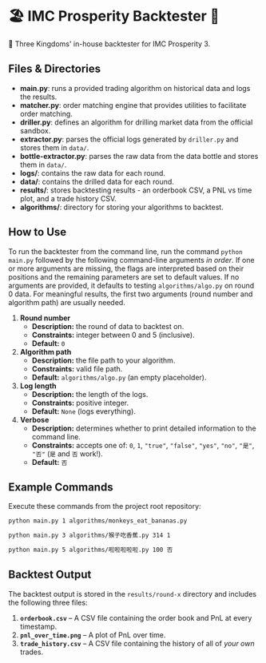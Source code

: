 # :beach_umbrella:  IMC Prosperity Backtester  :palm_tree:

:tada: Three Kingdoms' in-house backtester for IMC Prosperity 3.

## Files & Directories

- **main.py**: runs a provided trading algorithm on historical data and logs the results.
- **matcher.py**: order matching engine that provides utilities to facilitate order matching.
- **driller.py**: defines an algorithm for drilling market data from the official sandbox.
- **extractor.py**: parses the official logs generated by `driller.py` and stores them in `data/`.
- **bottle-extractor.py**: parses the raw data from the data bottle and stores them in `data/`.
- **logs/**: contains the raw data for each round.
- **data/**: contains the drilled data for each round.
- **results/**: stores backtesting results - an orderbook CSV, a PNL vs time plot, and a trade history CSV.
- **algorithms/**: directory for storing your algorithms to backtest.

## How to Use

To run the backtester from the command line, run the command `python main.py` followed by the following command-line arguments *in order*. If one or more arguments are missing, the flags are interpreted based on their positions and the remaining parameters are set to default values. If no arguments are provided, it defaults to testing `algorithms/algo.py` on round 0 data. For meaningful results, the first two arguments (round number and algorithm path) are usually needed.

1. **Round number**  
   - **Description:** the round of data to backtest on.
   - **Constraints:** integer between 0 and 5 (inclusive).
   - **Default:** `0`
2. **Algorithm path**  
   - **Description:** the file path to your algorithm.
   - **Constraints:** valid file path.
   - **Default:** `algorithms/algo.py` (an empty placeholder).
3. **Log length**  
   - **Description:** the length of the logs.
   - **Constraints:** positive integer.
   - **Default:** `None` (logs everything).
4. **Verbose**  
   - **Description:** determines whether to print detailed information to the command line.
   - **Constraints:** accepts one of: `0`, `1`, `"true"`, `"false"`, `"yes"`, `"no"`, `"是"`, `"否"` (`是` and `否` work!).
   - **Default:** `否`

## Example Commands

Execute these commands from the project root repository:

```bash
python main.py 1 algorithms/monkeys_eat_bananas.py

python main.py 3 algorithms/猴子吃香蕉.py 314 1

python main.py 5 algorithms/啦啦啦啦啦.py 100 否
```

## Backtest Output

The backtest output is stored in the `results/round-x` directory and includes the following three files:

1. **`orderbook.csv`** – A CSV file containing the order book and PnL at every timestamp.
2. **`pnl_over_time.png`** – A plot of PnL over time.
3. **`trade_history.csv`** – A CSV file containing the history of all of *your own* trades.

